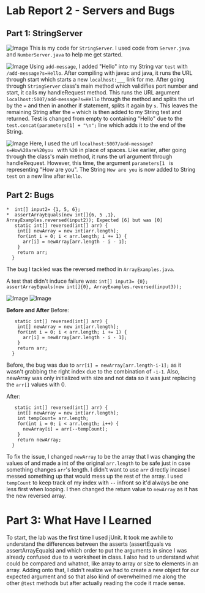 # Lab Report 2 - Servers and Bugs
## Part 1: StringServer
![Image](https://cdn.discordapp.com/attachments/368995972975558656/1069832195893645332/Screen_Shot_2023-01-30_at_8.10.46_PM.png)
This is my code for `StringServer`. I used code from `Server.java` and `NumberServer.java` to help me get started.

![Image](https://cdn.discordapp.com/attachments/368995972975558656/1069832195298050068/Screen_Shot_2023-01-30_at_8.10.22_PM.png)
Using `add-message`, I added "Hello" into my String var `test` with `/add-message?s=Hello`. After compiling with javac and java, it runs the URL through start which starts a new `localhost:___` link for me.  After going through `StringServer` class's main method which validifies port number and start, it calls my handleRequest method. This runs the URL argument `localhost:5007/add-message?s=Hello` through the method and splits the url by the `=` and then in another if statement, splits it again by `s`. This leaves the remaining String after the `=` which is then added to my String test and returned. Test is changed from empty to containing "Hello" due to the `test.concat(parameters[1] + "\n";` line which adds it to the end of the String. 

![Image](https://cdn.discordapp.com/attachments/368995972975558656/1069832195562287156/Screen_Shot_2023-01-30_at_8.10.31_PM.png)
Here, I used the url `localhost:5007/add-message?s=How%20are%20you ` with `%20` in place of spaces. Like earlier, after going through the class's main method, it runs the url argument through handleRequest. However, this time, the argument `parameters[1 ` is representing "How are you". The String `How are you` is now added to String `test` on a new line after `Hello`. 

## Part 2: Bugs
```
*  int[] input2= {1, 5, 6};
*  assertArrayEquals(new int[]{6, 5 ,1}, ArrayExamples.reversed(input2)); Expected [6] but was [0]
   static int[] reversed(int[] arr) {
    int[] newArray = new int[arr.length];
    for(int i = 0; i < arr.length; i += 1) {
      arr[i] = newArray[arr.length - i - 1];
    }
    return arr;
  }
```
 
The bug I tackled was the reversed method in `ArrayExamples.java`. 

A test that didn't induce failure was:
`int[] input3= {0};`
`assertArrayEquals(new int[]{0}, ArrayExamples.reversed(input3));`
 
 ![Image](https://cdn.discordapp.com/attachments/368995972975558656/1069841421516939264/Screen_Shot_2023-01-30_at_8.45.40_PM.png)
 ![Image](https://cdn.discordapp.com/attachments/368995972975558656/1069841421760221226/Screen_Shot_2023-01-30_at_8.46.39_PM.png)
 
**Before and After**
Before:
```
   static int[] reversed(int[] arr) {
    int[] newArray = new int[arr.length];
    for(int i = 0; i < arr.length; i += 1) {
      arr[i] = newArray[arr.length - i - 1];
    }
    return arr;
  }
```
 Before, the bug was due to `arr[i] = newArray[arr.length-i-1];` as it wasn't grabbing the right index due to the combination of `-i-1`. Also, newArray was  only initialized with size and not data so it was just replacing the `arr[]` values with 0. 

After:
```
   static int[] reversed(int[] arr) {
    int[] newArray = new int[arr.length];
    int tempCount= arr.length;
    for(int i = 0; i < arr.length; i++) {
      newArray[i] = arr[--tempCount];
    }
    return newArray;
  }
```
  To fix the issue, I changed `newArray` to be the array that I was changing the values of and made a int of the original `arr.length` to be safe just in case something changes `arr`'s length. I didn't want to use `arr` directly incase I messed something up that would mess up the rest of the array. I used `tempCount` to keep track of my index with `--` infront so it'd always be one less first when looping. I then changed the return value to `newArray` as it has the new reversed array. 
  
# Part 3: What Have I Learned

To start, the lab was the first time I used jUnit. It took me awhile to understand the differences between the asserts (assertEquals vs assertArrayEquals) and which order to put the arguments in since I was already confused due to a worksheet in class. I also had to understand what could be compared and whatnot, like array to array or size to elements in an array. Adding onto that, I didn't realize we had to create a new object for our expected argument and so that also kind of overwhelmed me along the other `@test` methods but after actually reading the code it made sense.
 
